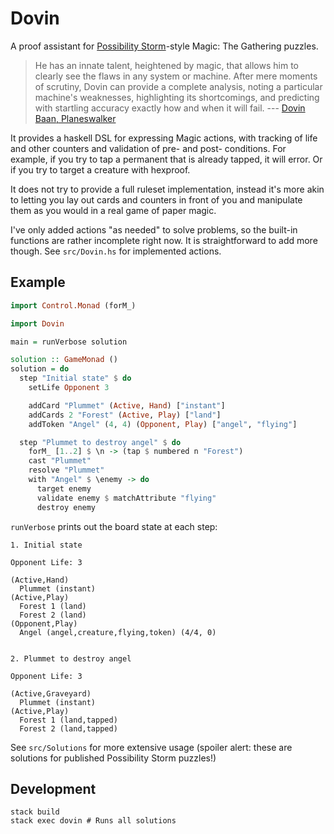 # Dovin

A proof assistant for [Possibility
Storm](http://www.possibilitystorm.com/)-style Magic: The Gathering puzzles.

> He has an innate talent, heightened by magic, that allows him to clearly see
> the flaws in any system or machine. After mere moments of scrutiny, Dovin can
> provide a complete analysis, noting a particular machine's weaknesses,
> highlighting its shortcomings, and predicting with startling accuracy exactly
> how and when it will fail. --- [Dovin Baan, Planeswalker](https://magic.wizards.com/en/story/planeswalkers/dovin-baan)

It provides a haskell DSL for expressing Magic actions, with tracking of life and other
counters and validation of pre- and post- conditions. For example, if you try
to tap a permanent that is already tapped, it will error. Or if you try to
target a creature with hexproof.

It does not try to provide a full ruleset implementation, instead it's more
akin to letting you lay out cards and counters in front of you and manipulate
them as you would in a real game of paper magic.

I've only added actions "as needed" to solve problems, so the built-in
functions are rather incomplete right now. It is straightforward to add more
though. See `src/Dovin.hs` for implemented actions.

## Example

``` haskell
import Control.Monad (forM_)

import Dovin

main = runVerbose solution

solution :: GameMonad ()
solution = do
  step "Initial state" $ do
    setLife Opponent 3

    addCard "Plummet" (Active, Hand) ["instant"]
    addCards 2 "Forest" (Active, Play) ["land"]
    addToken "Angel" (4, 4) (Opponent, Play) ["angel", "flying"]

  step "Plummet to destroy angel" $ do
    forM_ [1..2] $ \n -> (tap $ numbered n "Forest")
    cast "Plummet"
    resolve "Plummet"
    with "Angel" $ \enemy -> do
      target enemy
      validate enemy $ matchAttribute "flying"
      destroy enemy
```

`runVerbose` prints out the board state at each step:

    1. Initial state

    Opponent Life: 3

    (Active,Hand)
      Plummet (instant)
    (Active,Play)
      Forest 1 (land)
      Forest 2 (land)
    (Opponent,Play)
      Angel (angel,creature,flying,token) (4/4, 0)


    2. Plummet to destroy angel

    Opponent Life: 3

    (Active,Graveyard)
      Plummet (instant)
    (Active,Play)
      Forest 1 (land,tapped)
      Forest 2 (land,tapped)

See `src/Solutions` for more extensive usage (spoiler alert: these are
solutions for published Possibility Storm puzzles!)

## Development

    stack build
    stack exec dovin # Runs all solutions
